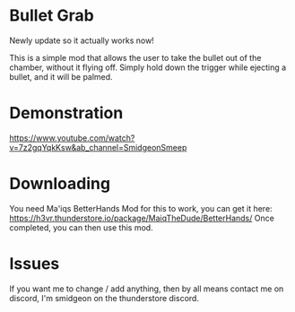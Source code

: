 # Bullet Grab

Newly update so it actually works now!

This is a simple mod that allows the user to take the bullet out of the chamber, without it flying off.
Simply hold down the trigger while ejecting a bullet, and it will be palmed.

# Demonstration

https://www.youtube.com/watch?v=7z2gqYqkKsw&ab_channel=SmidgeonSmeep

# Downloading

You need Ma'iqs BetterHands Mod for this to work, you can get it here: https://h3vr.thunderstore.io/package/MaiqTheDude/BetterHands/
Once completed, you can then use this mod.

# Issues

If you want me to change / add anything, then by all means contact me on discord, I'm smidgeon on the thunderstore discord.


